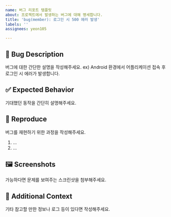 ```yaml
---
name: 버그 리포트 템플릿
about: 프로젝트에서 발생하는 버그에 대해 명세합니다.
title: 'bug(member): 로그인 시 500 에러 발생'
labels: ''
assignees: yeon105

---
```


## 🐞 Bug Description  
버그에 대한 간단한 설명을 작성해주세요.
ex) Android 환경에서 어플리케이션 접속 후 로그인 시 에러가 발생합니다.

## ✅ Expected Behavior  
기대했던 동작을 간단히 설명해주세요.

## 🔁 Reproduce  
버그를 재현하기 위한 과정을 작성해주세요.
1. ...
2. ...

## 🖼️ Screenshots  
가능하다면 문제를 보여주는 스크린샷을 첨부해주세요.

## 🧩 Additional Context  
기타 참고할 만한 정보나 로그 등이 있다면 작성해주세요.
